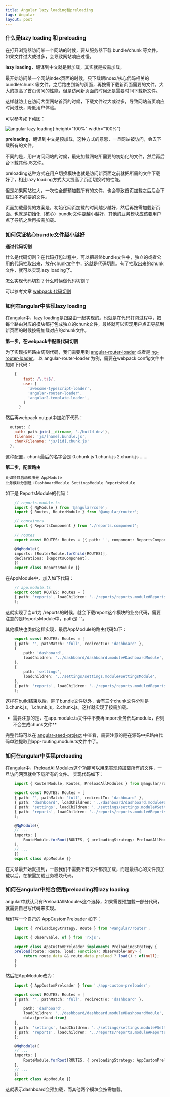 ```yaml
---
title: Angular lazy loading和preloading
tags: Angular
layout: post
---
```



### 什么是lazy loading 和 preloading


在打开浏览器访问某一个网站的时候，要从服务器下载 bundle/chunk 等文件。如果文件过大或过多，会导致网站响应过慢。

**lazy loading**，翻译到中文就是懒加载，其实就是按需加载。

最开始访问某一个网站index页面的时候，只下载跟index/核心代码相关的 bundle/chunk 等文件。之后路由到新的页面，再按需下载新页面需要的文件，大大的提高了首页访问的性能，但是访问新页面的时候还是需要时间下载新文件。

这样就防止在访问大型网站首页的时候，下载文件过大或过多，导致网站首页响应时间过长，降低用户体验。

可以参考如下动图：



![angular lazy loading](https://limeii.github.io/assets/images/posts/angular/angular-lazy-loading.gif){:height="100%" width="100%"}

**preloading**，翻译到中文是预加载，这种方式的意思，一旦网站被访问，会去下载所有的文件。

不同的是，用户访问网站的时候，最先加载网站所需要的初始化的文件，然后再后台下载其他JS文件。

preloading这种方式在用户切换模块也就是访问新页面之前就把所需的文件下载好了，相比lazy loading方式大大提高了页面切换时的性能。

但是如果网站过大，一次性全部预加载所有的文件，也会导致首页加载之后后台下载过多不必要的文件。

页面加载最优的方案是，初始化网页加载的时间越少越好，然后再按需加载新页面。也就是初始化（核心）bundle文件要越小越好，其他的业务模块应该要用户点了导航之后再按需加载。

### 如何保证核心bundle文件越小越好

**通过代码切割**


什么是代码切割？在代码打包过程中，可以把最终bundle文件中，独立的或者公用的代码抽取出来，放在chunk文件中，这就是代码切割。有了抽取出来的chunk文件，就可以实现lazy loading了。


怎么实现代码切割？什么时候做代码切割？


可以参考文章 [webpack 代码切割](/2018/10/webpack-code-splitting) 

### 如何在angular中实现lazy loading
在angular中，lazy loading是跟路由一起实现的。也就是在代码打包过程中，把每个路由对应的模块都打包成独立的chunk文件，最终就可以实现用户点击导航到新页面的时候按需加载对应的chunk文件。


**第一步，在webpack中配置代码切割**


为了实现按照路由切割代码，我们需要用到 [angular-router-loader](https://www.npmjs.com/package/angular-router-loader) 或者是 [ng-router-loader](https://www.npmjs.com/package/ng-router-loader)。 以 angular-router-loader 为例，需要在webpack config文件中加如下代码：

```js
    {
        test: /\.ts$/,
        use: [
          'awesome-typescript-loader',
          'angular-router-loader',
          'angular2-template-loader',
        ]
      }
```
然后再webpack output中加如下代码：
```js
  output: {
    path: path.join(__dirname, './build-dev'),
    filename: 'js/[name].bundle.js',
    chunkFilename: 'js/[id].chunk.js'
  },
```
这种配置，chunk最后的名字会是 0.chunk.js 1.chunk.js 2.chunk.js ......

**第二步，配置路由**
```
比如项目启动模块是 AppModule
业务模块分别是：DashboardModule SettingsModule ReportsModule
```
如下是 ReportsModule的代码：
```ts
    // reports.module.ts
    import { NgModule } from '@angular/core';
    import { Routes, RouterModule } from '@angular/router';

    // containers
    import { ReportsComponent } from './reports.component';

    // routes
    export const ROUTES: Routes = [{ path: '', component: ReportsComponent }];

    @NgModule({
    imports: [RouterModule.forChild(ROUTES)],
    declarations: [ReportsComponent],
    })
    export class ReportsModule {}
```
在AppModule中，加入如下代码：
```ts
    // app.module.ts
    export const ROUTES: Routes = [
    { path: 'reports', loadChildren: '../reports/reports.module#ReportsModule' },
    ];
```

这就实现了当url为 /reports的时候，就会下载report这个模块的业务代码，需要注意的是ReportsModule中，path是 ' '。


其他模块也类似这样实现，最后AppModule的路由代码如下：
```ts
    export const ROUTES: Routes = [
    { path: '', pathMatch: 'full', redirectTo: 'dashboard' },
    {
        path: 'dashboard',
        loadChildren: '../dashboard/dashboard.module#DashboardModule',
    },
    {
        path: 'settings',
        loadChildren: '../settings/settings.module#SettingsModule',
    },
    { path: 'reports', loadChildren: '../reports/reports.module#ReportsModule' },
    ];
```

这样在build结束以后，除了bundle文件以外，会有三个chunk文件分别是 0.chunk.js，1.chunk.js，2.chunk.js。这样就实现了按需加载。
- 需要注意的是，在app.module.ts文件中不要再import业务代码module，否则不会生成chunk文件**


完整代码可以在 [angular-seed-project](https://github.com/LiMeii/angular-seed-project) 中查看，需要注意的是在源码中把路由代码单独提取到app-routing.module.ts文件中了。

### 如何在angular中实现preloading
在angular中，[PreloadAllModules](https://angular.io/api/router/PreloadAllModules)这个功能可以用来实现预加载所有的文件，一旦访问网页就会下载所有的文件。
实现代码如下：
```ts
    import { RouterModule, Routes, PreloadAllModules } from @angular/router;

    export const ROUTES: Routes = [
    { path: '', pathMatch: 'full', redirectTo: 'dashboard' },
    { path: 'dashboard', loadChildren: '../dashboard/dashboard.module#DashboardModule' },
    { path: 'settings', loadChildren: '../settings/settings.module#SettingsModule' },
    { path: 'reports', loadChildren: '../reports/reports.module#ReportsModule' }
    ];

    @NgModule({
    // ...
    imports: [
        RouteModule.forRoot(ROUTES, { preloadingStrategy: PreloadAllModules })
    ],
    // ...
    })
    export class AppModule {}

```
在文章最开始就提到，一般我们不需要所有文件都预加载，而是最核心的文件预加载以后，在按需加载业务模块代码。

### 如何在angular中结合使用preloading和lazy loading
angular中默认只有PreloadAllModules这个选择，如果需要预加载一部分代码，就需要自己写代码来实现。


我们写一个自己的 AppCustomPreloader 如下：
```ts
    import { PreloadingStrategy, Route } from '@angular/router';

    import { Observable, of } from 'rxjs';

    export class AppCustomPreloader implements PreloadingStrategy {
    preload(route: Route, load: Function): Observable<any> {
        return route.data && route.data.preload ? load() : of(null);
    }
    }
```
然后把AppModule改为：
```ts
    import { AppCustomPreloader } from './app-custom-preloader';

    export const ROUTES: Routes = [
    { path: '', pathMatch: 'full', redirectTo: 'dashboard' },
    { 
        path: 'dashboard', 
        loadChildren: '../dashboard/dashboard.module#DashboardModule',
        data:{preload:true} 
    },
    { path: 'settings', loadChildren: '../settings/settings.module#SettingsModule' },
    { path: 'reports', loadChildren: '../reports/reports.module#ReportsModule' }
    ];

    @NgModule({
    // ...
    imports: [
        RouteModule.forRoot(ROUTES, { preloadingStrategy: AppCustomPreloader })
    ],
    // ...
    })
    export class AppModule {}
```
这就表示dashboard会预加载，而其他两个模块会按需加载。